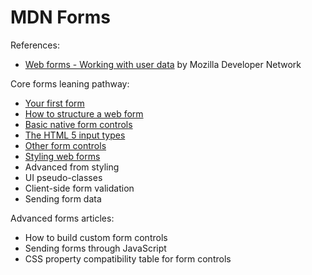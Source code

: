 # MDN Forms

References:
- [Web forms - Working with user data](https://developer.mozilla.org/en-US/docs/Learn/Forms) by Mozilla Developer Network

Core forms leaning pathway:
- [Your first form](./01.first_form//README.md)
- [How to structure a web form](./02.structure/README.md)
- [Basic native form controls](./03.controls/README.md)
- [The HTML 5 input types](./04.html5_input/README.md)
- [Other form controls](./05.other_controls/README.md)
- [Styling web forms](./06.styling_form/README.md)
- Advanced from styling
- UI pseudo-classes
- Client-side form validation
- Sending form data

Advanced forms articles:
- How to build custom form controls
- Sending forms through JavaScript
- CSS property compatibility table for form controls
